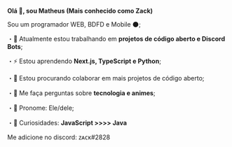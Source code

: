 **Olá 👋, sou Matheus (Mais conhecido como Zack)**

Sou um programador WEB, BDFD e Mobile 🌑;

・🌙 Atualmente estou trabalhando em **projetos de código aberto e Discord Bots**;

・⚡ Estou aprendendo **Next.js, TypeScript e Python**;

・🍚 Estou procurando colaborar em mais projetos de código aberto;

・🍥 Me faça perguntas sobre **tecnologia e animes**;

・🍒 Pronome: Ele/dele;

・🍣 Curiosidades: **JavaScript >>>> Java**

Me adicione no discord: ᴢᴀᴄᴋ#2828

